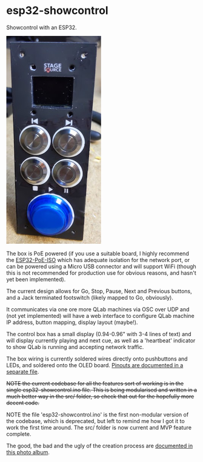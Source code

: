 # esp32-showcontrol
Showcontrol with an ESP32.

<img src="https://github.com/cscashby/esp32-showcontrol/raw/master/case-front.jpg" alt="Control box front"/>

The box is PoE powered (if you use a suitable board, I highly recommend the [ESP32-PoE-ISO](https://www.olimex.com/Products/IoT/ESP32/ESP32-POE-ISO/open-source-hardware) which has adequate isolation for the network port, or can be powered using a Micro USB connector and will support WiFi (though this is not recommended for production use for obvious reasons, and hasn't yet been implemented).

The current design allows for Go, Stop, Pause, Next and Previous buttons, and a Jack terminated footswitch (likely mapped to Go, obviously).

It communicates via one ore more QLab machines via OSC over UDP and (not yet implemented) will have a web interface to configure QLab machine IP address, button mapping, display layout (maybe!).

The control box has a small display (0.94-0.96" with 3-4 lines of text) and will display currently playing and next cue, as well as a 'heartbeat' indicator to show QLab is running and accepting network traffic.

The box wiring is currently soldered wires directly onto pushbuttons and LEDs, and soldered onto the OLED board.  [Pinouts are documented in a separate file](https://github.com/cscashby/esp32-showcontrol/blob/master/esp32-poe-iso-connections.md).

~~NOTE the current codebase for all the features sort of working is in the single esp32-showcontrol.ino file.  This is being modularised and written in a much better way in the src/ folder, so check that out for the hopefully more decent code.~~

NOTE the file 'esp32-showcontrol.ino' is the first non-modular version of the codebase, which is deprecated, but left to remind me how I got it to work the first time around. The src/ folder is now current and MVP feature complete.

The good, the bad and the ugly of the creation process are [documented in this photo album](https://photos.app.goo.gl/oM8NKtMR5yHytawS9).
